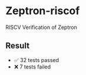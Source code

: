 # Zeptron-riscof
RISCV Verification of Zeptron

## Result
- :white_check_mark:  32  tests passed
- :x:                 7   tests failed
